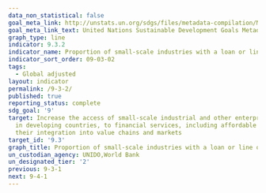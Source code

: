 ```yaml
---
data_non_statistical: false
goal_meta_link: http://unstats.un.org/sdgs/files/metadata-compilation/Metadata-Goal-9.pdf
goal_meta_link_text: United Nations Sustainable Development Goals Metadata (pdf 663kB)
graph_type: line
indicator: 9.3.2
indicator_name: Proportion of small-scale industries with a loan or line of credit
indicator_sort_order: 09-03-02
tags:
  - Global adjusted
layout: indicator
permalink: /9-3-2/
published: true
reporting_status: complete
sdg_goal: '9'
target: Increase the access of small-scale industrial and other enterprises, in particular
  in developing countries, to financial services, including affordable credit, and
  their integration into value chains and markets
target_id: '9.3'
graph_title: Proportion of small-scale industries with a loan or line of credit
un_custodian_agency: UNIDO,World Bank
un_designated_tier: '2'
previous: 9-3-1
next: 9-4-1
---
```

